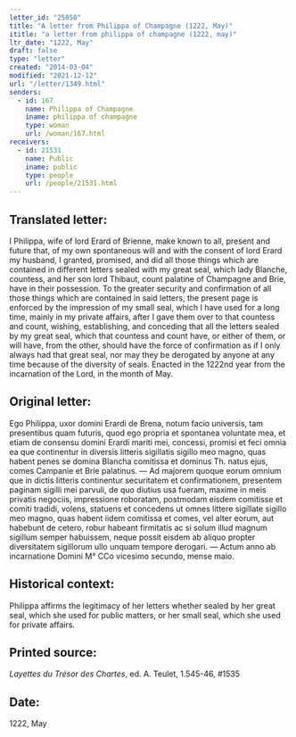 ```yaml
---
letter_id: "25050"
title: "A letter from Philippa of Champagne (1222, May)"
ititle: "a letter from philippa of champagne (1222, may)"
ltr_date: "1222, May"
draft: false
type: "letter"
created: "2014-03-04"
modified: "2021-12-12"
url: "/letter/1349.html"
senders:
  - id: 167
    name: Philippa of Champagne
    iname: philippa of champagne
    type: woman
    url: /woman/167.html
receivers:
  - id: 21531
    name: Public
    iname: public
    type: people
    url: /people/21531.html
---
```

<h2> Translated letter:</h2>I Philippa, wife of lord Erard of Brienne, make known to all, present and future that, of my own spontaneous will and with the consent of lord Erard my husband, I granted, promised, and did all those things which are contained in different letters sealed with my great seal, which lady Blanche, countess, and her son lord Thibaut, count palatine of Champagne and Brie, have in their possession.  To the greater security and confirmation of all those things which are contained in said letters, the present page is enforced by the impression of my small seal, which I have used for a long time,  mainly in my private affairs, after I gave them over to that countess and count, wishing, establishing, and conceding that all the letters sealed by my great seal, which that countess and count have, or either of them, or will have, from the other, should have the force of confirmation as if I only always had that great seal, nor may they be derogated by anyone at any time because of the diversity of seals. Enacted in the 1222nd year from the incarnation of the Lord, in the month of May.
<h2 class="mt-4"> Original letter:</h2>Ego Philippa, uxor domini Erardi de Brena, notum facio universis, tam presentibus quam futuris, quod ego propria et spontanea voluntate mea, et etiam de consensu domini Erardi mariti mei, concessi, promisi et feci omnia ea que continentur in diversis litteris sigillatis sigillo meo magno, quas habent penes se domina Blancha comitissa et dominus Th. natus ejus, comes Campanie et Brie palatinus. — Ad majorem quoque eorum omnium que in dictis Iitteris continentur securitatem et confirmationem, presentem paginam sigilli mei parvuli, de quo diutius usa fueram, maxime in meis privatis negociis, impressione roboratam, postmodam eisdem comitisse et comiti tradidi, volens, statuens et concedens ut omnes littere sigillate sigillo meo magno, quas habent iidem comitissa et comes, vel alter eorum, aut habebunt de cetero, robur habeant firmitatis ac si solum illud magnum sigillum semper habuissem, neque possit eisdem ab aliquo propter diversitatem sigillorum ullo unquam tempore derogari. — Actum anno ab incarnatione Domini M° CCo vicesimo secundo, mense maio.


<h2 class="mt-4"> Historical context:</h2>Philippa affirms the legitimacy of her letters whether sealed by her great seal, which she used for public matters, or her small seal, which she used for private affairs.
<h2 class="mt-4"> Printed source:</h2><p><em>Layettes du Trésor des Chartes</em>, ed. A. Teulet, 1.545-46, #1535</p><h2 class="mt-4"> Date:</h2>1222, May